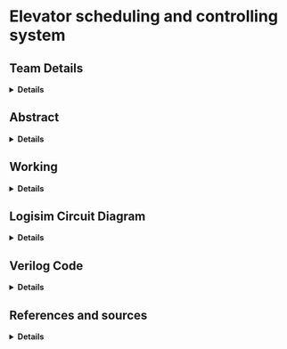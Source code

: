 # Elevator scheduling and controlling system

<!-- First Section -->
## Team Details
  <details>
  <summary> <b> Details </b> </summary>
**Semester:** 3rd Sem B. Tech. CSE

**Section:** S2

**Team Number:** 22

**Member 1:** Prabhanjan B Prabhu, 221CS234, [prabhanjanprabhu.221cs234@nitk.edu.in](mailto:prabhanjanprabhu.221cs234@nitk.edu.in)

**Member 2:** Aditya V Bhagwat, 221CS203, [adityavb.221cs203@nitk.edu.in](mailto:adityavb.221cs203@nitk.edu.in)

</details>

<!-- Second Section -->
## Abstract
  <details>
  <summary> <b> Details </b> </summary>
  Multi-storied buildings nowadays generally have elevator systems within them for ease of commutation. 
  
  These elevator systems need precise smart and greedy control to carry out the task assigned to them in a most efficient and time saving manner. In our work, we have focused on developing and implementing an algorithm for elevator control system which can be scaled for an arbitrary “N” floor building’s elevator control as well. 
  
  Our goal is to design and simulate a working elevator system implemented via logic gates utilising our algorithm, and then possibly extend it to multiple lifts together upto an N-storeyed building. 
  </details>

<!-- Third Section -->
## Working
<details>
  <summary> <b> Details </b> </summary>

  The inputs to the model are the request floor, the current floors in which lift 1 and lift 2 are located, the state of motion of the lifts and their direction of traversal. The model efficiently calculates and allots the best possible lift to the user’s input.

  The model is implemented in verilog mainly using behavioural abstraction, while the main logic is implemented in logisim largely using comparators, adder/subtractors, registers and counters.   
  <br>

![](Snapshots/flowchart.png)
<p align="center"> <em> Flowchart for the logic of selecting lift </em> </p>
  <br>  
  <br>  
  
![](Snapshots/table.png)
<p align="center"> <em> Table showcasing a variety of testcases </em> </p>

#### Explanation of some test cases
<details>
  <summary>Test case 1</summary>
  Both the lifts are at rest. Lift 1 is situated in floor 0 and Lift 2 in floor 4. The request is from floor 1, which is closer to Lift 1 and hence the output is 1.
</details>

<details>
  <summary>Test case 2</summary>
  Both the lifts are at rest. Lift 1 is situated in floor 0 and Lift 2 in floor 4. The request is from floor 3, which is closer to Lift 2 and hence the output is 2.
</details>

<details>
  <summary>Test case 5</summary>
  Lift 1 is moving and Lift 2 is at rest. Lift 1 is situated in floor 3, and moving towards floor 0, while Lift 2 is at rest in floor 2. The request is from floor 0. Since lift 1 is moving towards floor 0 already, the output is 1.
</details>

<details>
  <summary>Test case 7</summary>
  Both the lifts are in motion. Lift 1 is situated in floor 4 and moving towards floor 2, while Lift 2 is in floor 3 and moving towards floor 0. The request is from floor 0. Both the lifts are moving in the same direction towards 0. Since the destination floor of lift 2 is closer to the request floor, lift 2 is selected.
</details>

<details>
  <summary>Test case 9</summary>
  In this case lift 1 is at rest on floor 1 and lift 2 is moving from floor 3 to floor 1. The request is from floor 5. Since lift 2 is moving in the opposite direction, we select lift 1. 
</details>
</details>

<!-- Fourth Section -->
## Logisim Circuit Diagram
<details>
  <summary> <b> Details </b> </summary>

  ![](Snapshots/logisim.png)
<p align="center"> <em> Main logisim circuit </em> </p>
  <br>  
  <br>  

![](Snapshots/logisim-logic.png)
<p align="center"> <em> Logic for selection of lift </em> </p>
  <br>  
  <br>  

![](Snapshots/logisim-lift-update.png)
<p align="center"> <em> Circuit to update direction and floor of lifts </em> </p>
  <br>  
  <br>  

</details>

<!-- Fifth Section -->
## Verilog Code
<details>
  <summary> <b> Details </b> </summary>

  The verilog code is given below:  
  <br>

  ```verilog
  
module choose_lift(
    input [2:0] lift1_floor,
    input [2:0] lift1_md,
    input lift1_im,
    input [2:0] lift2_floor,
    input [2:0] lift2_md,
    input lift2_im,
    input [2:0] req_floor,
    output reg [1:0] chosen_lift
);
wire dir1, dir2;
reg [2:0] dif1;
reg [2:0] dif2;
assign dir1 = (lift1_md > lift1_floor);
assign dir2 = (lift2_md > lift2_floor);

always @*
begin

//BOTH ARE AT REST
if(~lift1_im && ~lift2_im) 
begin
    if (lift1_floor == req_floor) 
    begin
        chosen_lift = 2'b01;
    end

    else if (lift2_floor == req_floor)
    begin
        chosen_lift = 2'b10;
    end

    else 
    begin
        if (lift1_floor > req_floor) dif1 <= (lift1_floor - req_floor);
        else dif1 <= (req_floor - lift1_floor);

        if (lift2_floor > req_floor) dif2 <= (lift2_floor - req_floor);
        else dif2 <= (req_floor - lift2_floor);

        if (dif1 < dif2) chosen_lift = 2'b01;
        else chosen_lift = 2'b10;
    end
        end


        //BOTH ARE MOVING
        if(lift1_im && lift2_im) 
        begin
            if ((req_floor > lift1_floor) == dir1) chosen_lift = 2'b01;
            else if ((req_floor > lift2_floor) == dir2) chosen_lift = 2'b10;

            else
            begin 
            if (lift1_md > req_floor) dif1 = lift1_md - req_floor;
            else dif1 = req_floor - lift1_md;

            if (lift2_md > req_floor) dif2 = lift2_md - req_floor;
            else dif2 = req_floor - lift2_md;

            if (dif1 < dif2) chosen_lift = 2'b01;
            else chosen_lift = 2'b10;

        end
end

//one moving, one not
else
begin
    if(lift1_im)
    begin
        if ((req_floor > lift1_floor) == dir1) chosen_lift = 2'b01;
        else chosen_lift = 2'b10;
    end

else
begin
    if ((req_floor > lift2_floor) == dir2) chosen_lift = 2'b10;
    else chosen_lift = 2'b01;
end
        end
    end
    endmodule



module update_lifts(
        output reg [2:0] lift1_floor,
        output reg [2:0] lift1_md,
        output reg lift1_im,
        output reg [2:0] lift2_floor,
        output reg [2:0] lift2_md,
        output reg lift2_im,
        output reg [2:0] req_floor
    );

    wire [1:0] chosen_lift;
    reg [1:0] lift_choice;
    choose_lift cl(lift1_floor, lift1_md, lift1_im, lift2_floor, lift2_md, lift2_im, req_floor, chosen_lift);
    initial
    begin
        lift_choice[0] = chosen_lift[0];
        lift_choice[1] = chosen_lift[1];
    end


    always @*
    begin

    if (req_floor > 3'b101) lift_choice = 2'b00;


    if (lift_choice == 1)
    begin
        if(~lift1_im)
        begin
            lift1_md = req_floor;
            lift1_im = 1;
        end

        else
        begin
            if(lift1_md > lift1_floor) 
            begin
                if (req_floor > lift1_md) lift1_md = req_floor;
            end

        else if (req_floor < lift1_md) lift1_md = req_floor;
    end
    end

    if (lift_choice == 2)
    begin
        if(~lift2_im)
        begin
            lift2_md = req_floor;
            lift2_im = 1;
        end

        else
        begin
            if(lift2_md > lift2_floor) 
            begin
                if (req_floor > lift2_md) lift2_md = req_floor;
            end

        else if (req_floor < lift2_md) lift2_md = req_floor;
    end
    end


    if(lift1_im) 
    begin
        lift1_floor += (lift1_md > lift1_floor);
        lift1_floor -= (lift1_md < lift1_floor);
    end

    if(lift2_im) 
    begin
        lift2_floor += (lift2_md > lift2_floor);
        lift2_floor -= (lift2_md < lift2_floor);
    end
end

endmodule;


  ```
</details>

<!-- Sixth Section -->
## References and sources
<details>
  <summary><b>Details</b></summary>

- [Behavioural modeling in verilog](https://www.javatpoint.com/verilog-behavioral-modelling-and-timing)
- [Electronics stackexchange](https://electronics.stackexchange.com/)
- [Kumar, Manish & Singh, Priyanka & Singh, Shesha. (2017). A VLSI Implementation of Four-Phase Lift Controller Using Verilog HDL. IOP Conference Series: Materials Science and Engineering.](https://www.researchgate.net/publication/319597836_A_VLSI_Implementation_of_Four-Phase_Lift_Controller_Using_Verilog_HDL)
</details>
